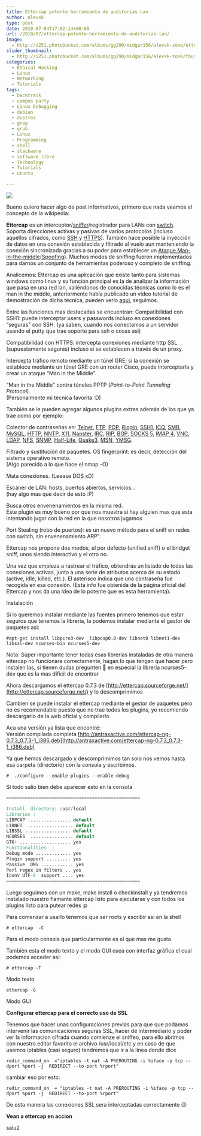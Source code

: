 ```yaml
---
title: Ettercap potente herramienta de auditorias Lan
author: Alevsk
type: post
date: 2010-07-04T17:02:14+00:00
url: /2010/07/ettercap-potente-herramienta-de-auditorias-lan/
image:
  - http://i251.photobucket.com/albums/gg290/midgar156/alevsk-zone/ettercap.jpg
slider_thumbnail:
  - http://i251.photobucket.com/albums/gg290/midgar156/alevsk-zone/thumb-lan.jpg
categories:
  - Ethical Hacking
  - Linux
  - Networking
  - Tutorials
tags:
  - backtrack
  - campus party
  - Linux Debugging
  - debian
  - distros
  - grep
  - grub
  - Linux
  - Programming
  - shell
  - slackware
  - software libre
  - Technology
  - Tutorials
  - ubuntu

---
```

[![](/images/robot_bt.jpg)](http://www.alevsk.com/2010/07/ettercap-potente-herramienta-de-auditorias-lan/robot_bt/)

Bueno quiero hacer algo de post informativos, primero que nada veamos el concepto de la wikipedia:

**Ettercap** es un interceptor/[sniffer][1]/registrador para LANs con [switch][2]. Soporta direcciones activas y pasivas de varios protocolos (incluso aquellos cifrados, como [SSH][3] y [HTTPS][4]). También hace posible la inyección de datos en una conexión establecida y filtrado al vuelo aun manteniendo la conexión sincronizada gracias a su poder para establecer un [Ataque Man-in-the-middle][5]([Spoofing][6]). Muchos modos de sniffing fueron implementados para darnos un conjunto de herramientas poderoso y completo de sniffing.

<!--more-->
<span>Analicemos:</span> Ettercap es una aplicación que existe tanto para sistemas windows como linux y su función principal es la de analizar la información que pasa en una red lan, valiéndonos de conocidas técnicas como lo es el man in the middle, anteriormente había publicado un vídeo tutorial de demostración de dicha técnica, pueden verlo [aqui][7], seguimos.

<span>Entre las funciones mas destacadas se encuentran:</span>
<span>Compatibilidad con SSH1:</span> puede interceptar users y passwords incluso en conexiones “seguras" con SSH. (ya saben, cuando nos conectamos a un servidor usando el putty que trae soporte para ssh o cosas asi)

<span>Compatibilidad con HTTPS:</span> intercepta conexiones mediante http SSL (supuestamente seguras) incluso si se establecen a través de un proxy.

<span>Intercepta tráfico remoto mediante un túnel GRE:</span> si la conexión se establece mediante un túnel GRE con un router Cisco, puede interceptarla y crear un ataque “Man in the Middle".

<span>“Man in the Middle"</span> contra túneles PPTP (_Point-to-Point Tunneling Protocol_).  
(Personalmente mi técnica favorita :D)

También se le pueden agregar algunos plugins extras además de los que ya trae como por ejemplo:

<span>Colector de contraseñas en:</span> [Telnet][8], [FTP][9], [POP][10], [Rlogin][11], [SSH1][12], [ICQ][13], [SMB][14], [MySQL][15], [HTTP][16], [NNTP][17], [X11][18], [Napster][19], [IRC][20], [RIP][21], [BGP][22], [SOCKS 5][23], [IMAP 4][24], [VNC][25], [LDAP][26], [NFS][27], [SNMP][28], [Half-Life][29], [Quake3][30], [MSN][31], [YMSG][32].

<span>Filtrado y sustitución de paquetes.</span>
<span>OS fingerprint:</span> es decir, detección del sistema operativo remoto.  
(Algo parecido a lo que hace el nmap -O)

<span>Mata conexiones.</span> (Leease DOS xD)

<span>Escáner de LAN:</span> hosts, puertos abiertos, servicios…  
(hay algo mas que decir de esto :P)

<span>Busca otros envenenamientos en la misma red.</span>  
Este plugin es muy bueno por que nos muestra si hay alguien mas que esta intentando jugar con la red en la que nosotros jugamos

<span>Port Stealing (robo de puertos): </span>es un nuevo método para el sniff en redes con switch, sin envenenamiento ARP".

Ettercap nos propone dos modos, el por defecto (unified sniff) o el bridget sniff, unos siendo interactivo y el otro no.

Una vez que empieza a rastrear el tráfico, obtendrás un listado de todas las conexiones activas, junto a una serie de atributos acerca de su estado (active, idle, killed, etc.). El asterisco indica que una contraseña fue recogida en esa conexión. (Esta info fue obtenida de la página oficial del Ettercap y nos da una idea de lo potente que es esta herramienta).

<span>Instalación<br/> </span>

Si lo queremos instalar mediante las fuentes primero tenemos que estar seguros que tenemos la libreria, la podemos instalar mediante el gestor de paquetes asi:

```Text only
#apt-get install libpcre3-dev  libpcap0.8-dev libnet0 libnet1-dev libssl-dev ncurses-bin ncurses5-dev

```
<span>Nota: Súper importante tener todas esas librerías instaladas de otra manera ettercap no funcionara correctamente, hagan lo que tengan que hacer pero instalen las, si tienen dudas pregunten 🙂</span> <span>en especial la librería ncurses5-dev que es la mas difícil de encontrar</span>

Ahora descargamos el ettercap 0.7.3 de [http://ettercap.sourceforge.net/](http://ettercap.sourceforge.net/) y lo descomprimimos

Cambien se puede instalar el ettercap mediante el gestor de paquetes pero no es recomendable puesto que no trae todos los plugins, yo recomiendo descargarlo de la web oficial y compilarlo

Aca una versión ya lista que encontré:  
Versión compilada completa [http://antraxactive.com/ettercap-ng-0.7.3_0.7.3-1_i386.deb](http://antraxactive.com/ettercap-ng-0.7.3_0.7.3-1_i386.deb)

Ya que hemos descargado y descomprimimos tan solo nos vemos hasta esa carpeta (directorio) con la consola y escribimos.

```Text only
#  ./configure --enable-plugins --enable-debug

```

Si todo salio bien debe aparecer esto en la consola

```verilog
==================================================

Install  directory: /usr/local
Libraries :
LIBPCAP ................ default
LIBNET  ................. default
LIBSSL ................. default
NCURSES  ................ default
GTK+ ................... yes
Functionalities  :
Debug mode ............. yes
Plugin support ......... yes
Passive  DNS ............ yes
Perl regex in filters .. yes
Iconv UTF-8  support .... yes
==================================================
```

Luego seguimos con un make, make install o checkinstall y ya tendremos instalado nuestro flamante ettercap listo para ejecutarse y con todos los plugins listo para putear redes :p

Para comenzar a usarlo tenemos que ser roots y escribir asi en la shell

```Text only
# ettercap  -C

```

Para el modo consola que particularmente es el que mas me gusta

<span>Tambièn esta el modo texto y el modo GUI osea con interfaz gráfica el cual podemos acceder así:</span>
```Text only
# ettercap -T

```

Modo texto

```Text only
ettercap -G

```

Modo GUI

**Configurar ettercap para el correcto uso de SSL**

Tenemos que hacer unas configuraciones previas para que que podamos intervenir las comunicaciones seguras SSL, hacer de intermediario y poder ver la informacion cifrada cuando comienze el sniffeo, para ello abrimos con nuestro editor favorito el archivo /usr/local/etc y en caso de que usemos iptables (casi seguro) tendremos que ir a la línea donde dice

```Text only
redir_command_on  ="iptables -t nat -A PREROUTING -i %iface -p tcp --dport %port -j  REDIRECT --to-port %rport"

```

cambiar eso por esto:

```Text only
redir_command_on  = "iptables -t nat -A PREROUTING -i %iface -p tcp --dport %port -j  REDIRECT --to-port %rport"

```

De esta manera las conexiones SSL sera interceptadas correctamente 😉

**Vean a ettercap en accion**  


salu2

 [1]: http://es.wikipedia.org/wiki/Sniffer "Sniffer"
 [2]: http://es.wikipedia.org/wiki/Switch "Switch"
 [3]: http://es.wikipedia.org/wiki/SSH "SSH"
 [4]: http://es.wikipedia.org/wiki/HTTPS "HTTPS"
 [5]: http://es.wikipedia.org/wiki/Ataque_Man-in-the-middle "Ataque Man-in-the-middle"
 [6]: http://es.wikipedia.org/wiki/Spoofing "Spoofing"
 [7]: http://alevsk-zone.blogspot.com/2009/06/dns-spoofing-technique-by-alevsk.html
 [8]: http://es.wikipedia.org/wiki/Telnet "Telnet"
 [9]: http://es.wikipedia.org/wiki/File_Transfer_Protocol "File  Transfer Protocol"
 [10]: http://es.wikipedia.org/wiki/POP "POP"
 [11]: http://es.wikipedia.org/wiki/Rlogin "Rlogin"
 [12]: http://es.wikipedia.org/w/index.php?title=SSH1&action=edit&redlink=1 "SSH1 (aún no redactado)"
 [13]: http://es.wikipedia.org/wiki/ICQ "ICQ"
 [14]: http://es.wikipedia.org/wiki/SMB "SMB"
 [15]: http://es.wikipedia.org/wiki/MySQL "MySQL"
 [16]: http://es.wikipedia.org/wiki/HTTP "HTTP"
 [17]: http://es.wikipedia.org/wiki/NNTP "NNTP"
 [18]: http://es.wikipedia.org/wiki/X11 "X11"
 [19]: http://es.wikipedia.org/wiki/Napster "Napster"
 [20]: http://es.wikipedia.org/wiki/IRC "IRC"
 [21]: http://es.wikipedia.org/wiki/RIP "RIP"
 [22]: http://es.wikipedia.org/wiki/BGP "BGP"
 [23]: http://es.wikipedia.org/w/index.php?title=SOCKS_5&action=edit&redlink=1 "SOCKS 5 (aún no redactado)"
 [24]: http://es.wikipedia.org/w/index.php?title=IMAP_4&action=edit&redlink=1 "IMAP 4 (aún no redactado)"
 [25]: http://es.wikipedia.org/wiki/VNC "VNC"
 [26]: http://es.wikipedia.org/wiki/LDAP "LDAP"
 [27]: http://es.wikipedia.org/wiki/NFS "NFS"
 [28]: http://es.wikipedia.org/wiki/SNMP "SNMP"
 [29]: http://es.wikipedia.org/wiki/Half-Life "Half-Life"
 [30]: http://es.wikipedia.org/w/index.php?title=Quake3&action=edit&redlink=1 "Quake3 (aún no redactado)"
 [31]: http://es.wikipedia.org/wiki/MSN "MSN"
 [32]: http://es.wikipedia.org/wiki/YMSG "YMSG"